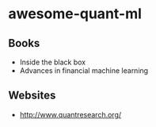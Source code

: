 # awesome-quant-ml

## Books

- Inside the black box
- Advances in financial machine learning

## Websites

- http://www.quantresearch.org/
